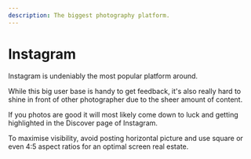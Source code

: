 ```yaml
---
description: The biggest photography platform.
---
```


# Instagram

Instagram is undeniably the most popular platform around.

While this big user base is handy to get feedback, it's also really hard to shine in front of other photographer due to the sheer amount of content.

If you photos are good it will most likely come down to luck and getting highlighted in the Discover page of Instagram.

To maximise visibility, avoid posting horizontal picture and use square or even 4:5 aspect ratios for an optimal screen real estate.

